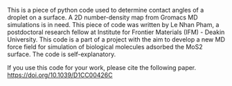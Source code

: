 This is a piece of python code used to determine contact angles of a droplet on a surface. A 2D number-density map from Gromacs MD simulations is in need. This piece of code was written by Le Nhan Pham, a postdoctoral research fellow at Institute for Frontier Materials (IFM) - Deakin University. This code is a part of a project with the aim to develop a new MD force field for simulation of biological molecules adsorbed the MoS2 surface. The code is self-explanatory.

If you use this code for your work, please cite the following paper.
https://doi.org/10.1039/D1CC00426C
